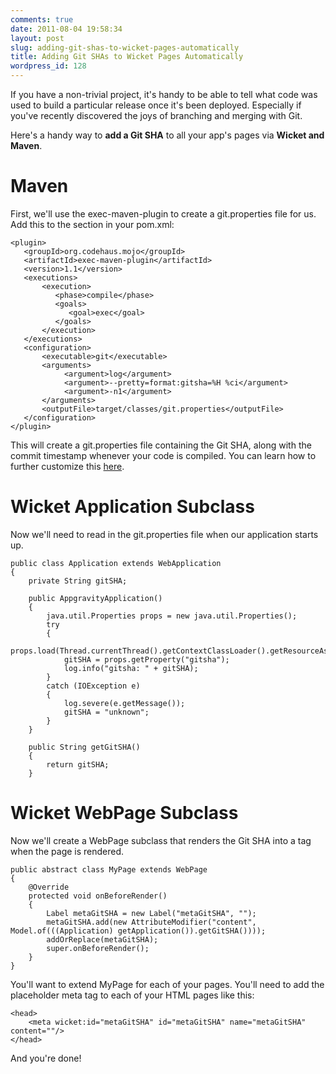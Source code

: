 ```yaml
---
comments: true
date: 2011-08-04 19:58:34
layout: post
slug: adding-git-shas-to-wicket-pages-automatically
title: Adding Git SHAs to Wicket Pages Automatically
wordpress_id: 128
---
```


If you have a non-trivial project, it's handy to be able to tell what code was used to build a particular release once it's been deployed. Especially if you've recently discovered the joys of branching and merging with Git.

Here's a handy way to **add a Git SHA** to all your app's pages via **Wicket and Maven**.


# Maven


First, we'll use the exec-maven-plugin to create a git.properties file for us. Add this to the <plugins> section in your pom.xml:

    
    <plugin>
       <groupId>org.codehaus.mojo</groupId>
       <artifactId>exec-maven-plugin</artifactId>
       <version>1.1</version>
       <executions>
           <execution>
              <phase>compile</phase>
              <goals>
                 <goal>exec</goal>
              </goals>
           </execution>
       </executions>
       <configuration>
           <executable>git</executable>
           <arguments>
                <argument>log</argument>
                <argument>--pretty=format:gitsha=%H %ci</argument>
                <argument>-n1</argument>
           </arguments>
           <outputFile>target/classes/git.properties</outputFile>
       </configuration>
    </plugin>


This will create a git.properties file containing the Git SHA, along with the commit timestamp whenever your code is compiled. You can learn how to further customize this [here](http://www.kernel.org/pub/software/scm/git/docs/git-log.html).


# Wicket Application Subclass


Now we'll need to read in the git.properties file when our application starts up.

    
    public class Application extends WebApplication
    {
        private String gitSHA;
    
        public AppgravityApplication()
        {
            java.util.Properties props = new java.util.Properties();
            try
            {
                props.load(Thread.currentThread().getContextClassLoader().getResourceAsStream("git.properties"));
                gitSHA = props.getProperty("gitsha");
                log.info("gitsha: " + gitSHA);
            }
            catch (IOException e)
            {
                log.severe(e.getMessage());
                gitSHA = "unknown";
            }
        }
    
        public String getGitSHA()
        {
            return gitSHA;
        }




# Wicket WebPage Subclass


Now we'll create a WebPage subclass that renders the Git SHA into a <meta> tag when the page is rendered.

    
    public abstract class MyPage extends WebPage
    {
        @Override
        protected void onBeforeRender()
        {
            Label metaGitSHA = new Label("metaGitSHA", "");
            metaGitSHA.add(new AttributeModifier("content", Model.of(((Application) getApplication()).getGitSHA())));
            addOrReplace(metaGitSHA);
            super.onBeforeRender();
        }
    }


You'll want to extend MyPage for each of your pages. You'll need to add the placeholder meta tag to each of your HTML pages like this:

    
    <head>
        <meta wicket:id="metaGitSHA" id="metaGitSHA" name="metaGitSHA" content=""/>
    </head>


And you're done!

